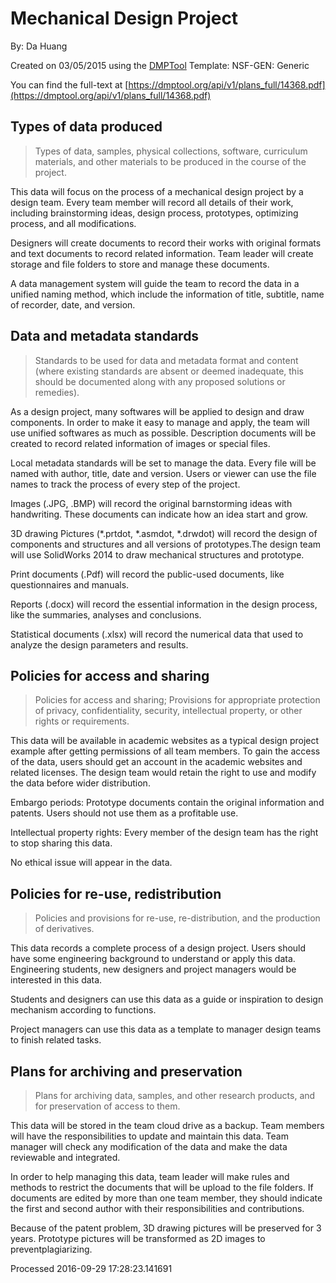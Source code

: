 # Mechanical Design Project

By: Da Huang

Created on 03/05/2015 using the [DMPTool](https://dmp.cdlib.org/) Template: NSF-GEN: Generic

You can find the full-text at [https://dmptool.org/api/v1/plans_full/14368.pdf](https://dmptool.org/api/v1/plans_full/14368.pdf) 

## Types of data produced

> Types of data, samples, physical collections, software, curriculum materials, and other materials to be produced in the course of the project.

This data will focus on the process of a mechanical design project by a design team. Every team member will record all details of their work, including brainstorming ideas, design process, prototypes, optimizing process, and all modifications.



Designers will create documents to record their works with original formats and text documents to record related information. Team leader will create storage and file folders to store and manage these documents.



A data management system will guide the team to record the data in a unified naming method, which include the information of title, subtitle, name of recorder, date, and version.


## Data and metadata standards 

> Standards to be used for data and metadata format and content (where existing standards are absent or deemed inadequate, this should be documented along with any proposed solutions or remedies).

As a design project, many softwares will be applied to design and draw components. In order to make it easy to manage and apply, the team will use unified softwares as much as possible. Description documents will be created to record related information of images or special files.



Local metadata standards will be set to manage the data. Every file will be named with author, title, date and version. Users or viewer can use the file names to track the process of every step of the project.



Images (.JPG, .BMP) will record the original barnstorming ideas with handwriting. These documents can indicate how an idea start and grow.



3D drawing Pictures (*.prtdot, *.asmdot, *.drwdot) will record the design of components and structures and all versions of prototypes.The design team will use SolidWorks 2014 to draw mechanical structures and prototype.



Print documents (.Pdf) will record the public-used documents, like questionnaires and manuals.



Reports (.docx) will record the essential information in the design process, like the summaries, analyses and conclusions.



Statistical documents (.xlsx) will record the numerical data that used to analyze the design parameters and results.


## Policies for access and sharing

> Policies for access and sharing; Provisions for appropriate protection of privacy, confidentiality, security, intellectual property, or other rights or requirements.

This data will be available in academic websites as a typical design project example after getting permissions of all team members. To gain the access of the data, users should get an account in the academic websites and related licenses. The design team would retain the right to use and modify the data before wider distribution.



Embargo periods: Prototype documents contain the original information and patents. Users should not use them as a profitable use.



Intellectual property rights: Every member of the design team has the right to stop sharing this data.



No ethical issue will appear in the data.


## Policies for re-use, redistribution

> Policies and provisions for re-use, re-distribution, and the production of derivatives.

This data records a complete process of a design project. Users should have some engineering background to understand or apply this data. Engineering students, new designers and project managers would be interested in this data.



Students and designers can use this data as a guide or inspiration to design mechanism according to functions.



Project managers can use this data as a template to manager design teams to finish related tasks.


## Plans for archiving and preservation

> Plans for archiving data, samples, and other research products, and for preservation of access to them.

This data will be stored in the team cloud drive as a backup. Team members will have the responsibilities to update and maintain this data. Team manager will check any modification of the data and make the data reviewable and integrated.



In order to help managing this data, team leader will make rules and methods to restrict the documents that will be upload to the file folders. If documents are edited by more than one team member, they should indicate the first and second author with their responsibilities and contributions.



Because of the patent problem, 3D drawing pictures will be preserved for 3 years. Prototype pictures will be transformed as 2D images to preventplagiarizing.


Processed 2016-09-29 17:28:23.141691
